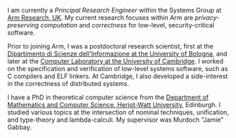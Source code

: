 I am currently a *Principal Research Engineer* within the Systems Group at [Arm Research, UK](https://www.arm.com/resources/research).
My current research focuses within Arm are *privacy-preserving computation* and *correctness* for low-level, security-critical software.

Prior to joining Arm, I was a postdoctoral research scientist, first at the [Dipartimento di Scienze dell'Informazione at the University of Bologna](https://disi.unibo.it), and later at the [Computer Laboratory at the University of Cambridge](https://www.cl.cam.ac.uk).
I worked on the specification and verification of low-level systems software, such as C compilers and ELF linkers.
At Cambridge, I also developed a side-interest in the correctness of distributed systems.

I have a PhD in theoretical computer science from the [Department of Mathematics and Computer Science, Heriot-Watt University](https://www.hw.ac.uk/uk/schools/mathematical-computer-sciences.htm), Edinburgh.
I studied various topics at the intersection of nominal techniques, unification, and type-theory and lambda-calculi.
My supervisor was Murdoch "Jamie" Gabbay.
